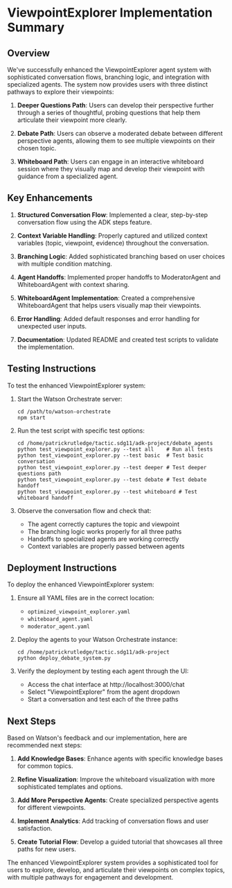 # ViewpointExplorer Implementation Summary

## Overview

We've successfully enhanced the ViewpointExplorer agent system with sophisticated conversation flows, branching logic, and integration with specialized agents. The system now provides users with three distinct pathways to explore their viewpoints:

1. **Deeper Questions Path**: Users can develop their perspective further through a series of thoughtful, probing questions that help them articulate their viewpoint more clearly.

2. **Debate Path**: Users can observe a moderated debate between different perspective agents, allowing them to see multiple viewpoints on their chosen topic.

3. **Whiteboard Path**: Users can engage in an interactive whiteboard session where they visually map and develop their viewpoint with guidance from a specialized agent.

## Key Enhancements

1. **Structured Conversation Flow**: Implemented a clear, step-by-step conversation flow using the ADK steps feature.

2. **Context Variable Handling**: Properly captured and utilized context variables (topic, viewpoint, evidence) throughout the conversation.

3. **Branching Logic**: Added sophisticated branching based on user choices with multiple condition matching.

4. **Agent Handoffs**: Implemented proper handoffs to ModeratorAgent and WhiteboardAgent with context sharing.

5. **WhiteboardAgent Implementation**: Created a comprehensive WhiteboardAgent that helps users visually map their viewpoints.

6. **Error Handling**: Added default responses and error handling for unexpected user inputs.

7. **Documentation**: Updated README and created test scripts to validate the implementation.

## Testing Instructions

To test the enhanced ViewpointExplorer system:

1. Start the Watson Orchestrate server:
   ```
   cd /path/to/watson-orchestrate
   npm start
   ```

2. Run the test script with specific test options:
   ```
   cd /home/patrickrutledge/tactic.sdg11/adk-project/debate_agents
   python test_viewpoint_explorer.py --test all    # Run all tests
   python test_viewpoint_explorer.py --test basic  # Test basic conversation
   python test_viewpoint_explorer.py --test deeper # Test deeper questions path
   python test_viewpoint_explorer.py --test debate # Test debate handoff
   python test_viewpoint_explorer.py --test whiteboard # Test whiteboard handoff
   ```

3. Observe the conversation flow and check that:
   - The agent correctly captures the topic and viewpoint
   - The branching logic works properly for all three paths
   - Handoffs to specialized agents are working correctly
   - Context variables are properly passed between agents

## Deployment Instructions

To deploy the enhanced ViewpointExplorer system:

1. Ensure all YAML files are in the correct location:
   - `optimized_viewpoint_explorer.yaml`
   - `whiteboard_agent.yaml`
   - `moderator_agent.yaml`

2. Deploy the agents to your Watson Orchestrate instance:
   ```
   cd /home/patrickrutledge/tactic.sdg11/adk-project
   python deploy_debate_system.py
   ```

3. Verify the deployment by testing each agent through the UI:
   - Access the chat interface at http://localhost:3000/chat
   - Select "ViewpointExplorer" from the agent dropdown
   - Start a conversation and test each of the three paths

## Next Steps

Based on Watson's feedback and our implementation, here are recommended next steps:

1. **Add Knowledge Bases**: Enhance agents with specific knowledge bases for common topics.

2. **Refine Visualization**: Improve the whiteboard visualization with more sophisticated templates and options.

3. **Add More Perspective Agents**: Create specialized perspective agents for different viewpoints.

4. **Implement Analytics**: Add tracking of conversation flows and user satisfaction.

5. **Create Tutorial Flow**: Develop a guided tutorial that showcases all three paths for new users.

The enhanced ViewpointExplorer system provides a sophisticated tool for users to explore, develop, and articulate their viewpoints on complex topics, with multiple pathways for engagement and development.
